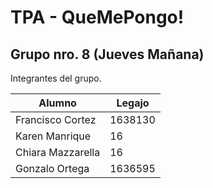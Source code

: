 # TPA - QueMePongo!
## Grupo nro. 8 (Jueves Mañana)
Integrantes del grupo.

| Alumno  | Legajo |
| ------------- | ------------- |
| Francisco Cortez | 1638130  |
| Karen Manrique  | 16  |
| Chiara Mazzarella  | 16 |
| Gonzalo Ortega  | 1636595  |
